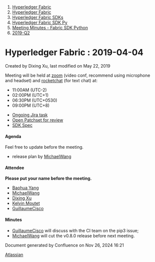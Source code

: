 1. [Hyperledger Fabric](index.html)
2. [Hyperledger Fabric](Hyperledger-Fabric_22839309.html)
3. [Hyperledger Fabric SDKs](Hyperledger-Fabric-SDKs_22839771.html)
4. [Hyperledger Fabric SDK Py](Hyperledger-Fabric-SDK-Py_22840458.html)
5. [Meeting Minutes - Fabric SDK Python](Meeting-Minutes---Fabric-SDK-Python_22839664.html)
6. [2019-Q2](2019-Q2_22840845.html)

# Hyperledger Fabric : 2019-04-04

Created by Dixing Xu, last modified on May 22, 2019

Meeting will be held at [zoom](https://zoom.us/my/hyperledger.community.backup) (video conf, recommend using microphone and headset) and [rocketchat](https://chat.hyperledger.org/channel/fabric-sdk-py "https://chat.hyperledger.org/channel/fabric-sdk-py") (for text chat) at:

- 11:00AM (UTC-2)
- 02:00PM (UTC+1)
- 06:30PM (UTC+0530)
- 09:00PM (UTC+8)

<!--THE END-->

- [Ongoing Jira task](https://jira.hyperledger.org/browse/FAB-4623?jql=project%20%3D%20FAB%20AND%20status%20in%20%28%22In%20Progress%22%2C%20%22To%20Do%22%29%20AND%20component%20%3D%20fabric-sdk-py)
- [Open Patchset for review](https://gerrit.hyperledger.org/r/#/q/project:fabric-sdk-py+status:open)
- [SDK Spec](https://docs.google.com/document/d/1R5RtIBMW9fZpli37E5Li5_Q9ve3BnQ4q3gWmGZj6Sv4 "https://docs.google.com/document/d/1R5RtIBMW9fZpli37E5Li5_Q9ve3BnQ4q3gWmGZj6Sv4")

#### Agenda

Feel free to update before the meeting.

- release plan by [MichaelWang](https://lf-hyperledger.atlassian.net/wiki/people/70121:35ce5cac-0116-4c3e-b534-b8a70e9bdfe3?ref=confluence)

#### Attendee

**Please put your name before the meeting.**

- [Baohua Yang](https://lf-hyperledger.atlassian.net/wiki/people/557058:17d87dbf-05fe-4c1b-84cf-fd69f7fcbb20?ref=confluence)
- [MichaelWang](https://lf-hyperledger.atlassian.net/wiki/people/70121:35ce5cac-0116-4c3e-b534-b8a70e9bdfe3?ref=confluence)
- [Dixing Xu](https://lf-hyperledger.atlassian.net/wiki/people/557058:cd50c900-e1ff-4489-b6ea-bbeeced4eb6d?ref=confluence)
- [Kelvin Moutet](https://lf-hyperledger.atlassian.net/wiki/people/70121:f79cbe53-e459-4430-97c0-2bdb72f308bd?ref=confluence)
- [GuillaumeCisco](https://lf-hyperledger.atlassian.net/wiki/people/70121:973e7ce0-1be1-4ab5-8395-b1416a2d4033?ref=confluence)

#### Minutes

- [GuillaumeCisco](https://lf-hyperledger.atlassian.net/wiki/people/70121:973e7ce0-1be1-4ab5-8395-b1416a2d4033?ref=confluence) will discuss with the CI team on the pip3 issue;
- [MichaelWang](https://lf-hyperledger.atlassian.net/wiki/people/70121:35ce5cac-0116-4c3e-b534-b8a70e9bdfe3?ref=confluence) will cut the v0.8.0 release before next meeting.

Document generated by Confluence on Nov 26, 2024 16:21

[Atlassian](http://www.atlassian.com/)
